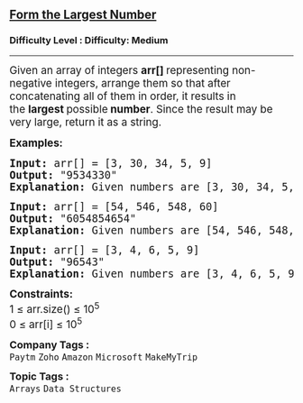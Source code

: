 <h2><a href="https://www.geeksforgeeks.org/problems/largest-number-formed-from-an-array1117/1">Form the Largest Number</a></h2><h3>Difficulty Level : Difficulty: Medium</h3><hr><div class="problems_problem_content__Xm_eO"><p><span style="font-size: 14pt;">Given an array of integers&nbsp;<strong>arr[]</strong><strong>&nbsp;</strong>representing non-negative integers, arrange them so that after concatenating all of them in order, it results in the&nbsp;<strong>largest&nbsp;</strong>possible<strong>&nbsp;number</strong>. Since the result may be very large, return it as a string.</span></p>
<p><span style="font-size: 14pt;"><strong>Examples:</strong></span></p>
<pre><span style="font-size: 14pt;"><strong>Input:</strong> arr[] = [3, 30, 34, 5, 9]
<strong>Output:</strong> "9534330"
<strong>Explanation:</strong> Given numbers are [3, 30, 34, 5, 9], the arrangement "9534330" gives the largest value.</span></pre>
<pre><span style="font-size: 14pt;"><strong>Input:</strong> arr[] = [54, 546, 548, 60]
<strong>Output:</strong> "6054854654"
<strong>Explanation:</strong> Given numbers are [54, 546, 548, 60], the arrangement "6054854654" gives the largest value.<br></span></pre>
<pre><span style="font-size: 14pt;"><strong>Input:</strong> arr[] = [3, 4, 6, 5, 9]
<strong>Output:</strong> "96543"
<strong>Explanation:</strong> Given numbers are [3, 4, 6, 5, 9], the arrangement "96543" gives the largest value.</span></pre>
<p><span style="font-size: 14pt;"><strong>Constraints:</strong><br>1 ≤ arr.size() ≤ 10<sup>5</sup><br>0 ≤ arr[i] ≤ 10<sup>5</sup></span></p></div><p><span style=font-size:18px><strong>Company Tags : </strong><br><code>Paytm</code>&nbsp;<code>Zoho</code>&nbsp;<code>Amazon</code>&nbsp;<code>Microsoft</code>&nbsp;<code>MakeMyTrip</code>&nbsp;<br><p><span style=font-size:18px><strong>Topic Tags : </strong><br><code>Arrays</code>&nbsp;<code>Data Structures</code>&nbsp;